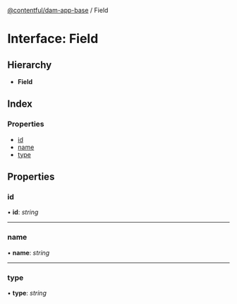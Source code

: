 [@contentful/dam-app-base](../README.md) / Field

# Interface: Field

## Hierarchy

* **Field**

## Index

### Properties

* [id](field.md#id)
* [name](field.md#name)
* [type](field.md#type)

## Properties

### id

• **id**: *string*

___

### name

• **name**: *string*

___

### type

• **type**: *string*
